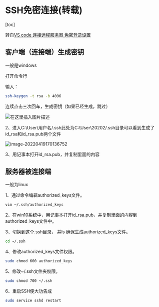 # SSH免密连接(转载)

[toc]

转自[VS code 连接远程服务器 免密登录设置](https://blog.csdn.net/weixin_38665694/article/details/115692316)

## 客户端（连接端）生成密钥

一般是windows

打开命令行

输入：

```bash
ssh-keygen -t rsa -b 4096
```

连续点击三次回车，生成密钥（如果已经生成，跳过）

![在这里插入图片描述](https://gitee.com/tianzhendong/img/raw/master/images/202204191700953.png)

2、进入C:\User\用户名/.ssh此处为C:\User\20202/.ssh目录可以看到生成了id_rsa和id_rsa.pub两个文件

![image-20220419170136752](https://gitee.com/tianzhendong/img/raw/master/images/202204191701807.png)

3、用记事本打开id_rsa.pub，并复制里面的内容

## 服务器被连接端

一般为linux

1、通过命令编辑authorized_keys文件。

```sh
vim ~/.ssh/authorized_keys 
```

2、在win10系统中，用记事本打开id_rsa.pub，并复制里面的内容到authorized_keys文件中。

3、切换到这个.ssh目录， 并ls 确保生成authorized_keys文件。

```sh
cd ~/.ssh 
```

4、修改authorized_keys文件权限。

```sh
sudo chmod 600 authorized_keys 
```

5、修改~/.ssh文件夹权限。

```sh
sudo chmod 700 ~/.ssh 
```

6、重启SSH便大功告成

```sh
sudo service sshd restart
```


